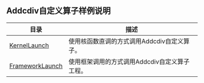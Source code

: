 ## Addcdiv自定义算子样例说明
<!--注：该样例仅用于说明目的，不用作生产质量代码的示例-->

| 目录  | 描述  |
|---|---|
| [KernelLaunch](./KernelLaunch)  | 使用核函数直调的方式调用Addcdiv自定义算子。  |
| [FrameworkLaunch](./FrameworkLaunch)  | 使用框架调用的方式调用Addcdiv自定义算子工程。 |
